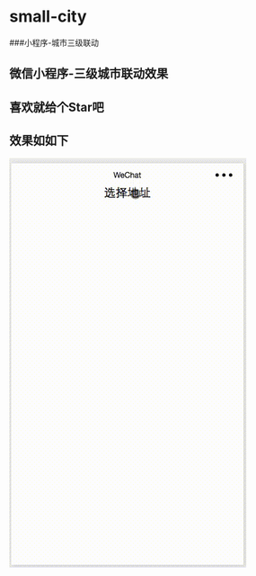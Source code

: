 # small-city
###小程序-城市三级联动
## 微信小程序-三级城市联动效果
## 喜欢就给个Star吧
## 效果如如下
![image](https://github.com/cxcxy/small-city/blob/master/city.gif)


